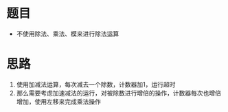 # 题目
* 不使用除法、乘法、模来进行除法运算
# 思路
1. 使用加减法运算，每次减去一个除数，计数器加1，运行超时
2. 那么需要考虑加速减法的运行，对被除数进行增倍的操作，计数器每次也增倍增加，使用左移来完成乘法操作
